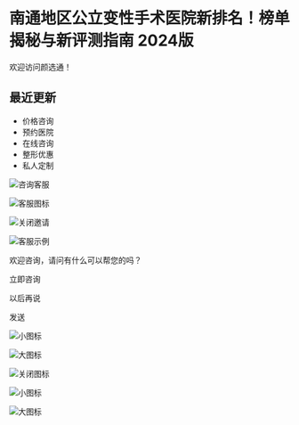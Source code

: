 # 南通地区公立变性手术医院新排名！榜单揭秘与新评测指南 2024版

欢迎访问颜选通！

## 最近更新

- 价格咨询
- 预约医院
- 在线咨询
- 整形优惠
- 私人定制

![咨询客服](https://ykf-webchat.7moor.com/images/1.png?1221) 

![客服图标](https://ykf-webchat.7moor.com/images/agentLogo.png)

![关闭邀请](https://ykf-webchat.7moor.com/images/invite-close.png)

![客服示例](https://fs-im-kefu.7moor.com/im/486e1f70-bde0-11e7-8806-e7bf8b6e8c91/2017-12-03/1512299414438/896beb70-d81a-11e7-b6e7-9da891414b0f.png)

欢迎咨询，请问有什么可以帮您的吗？

立即咨询

以后再说

发送

![小图标](https://ykf-webchat.7moor.com/images/small.png)

![大图标](https://ykf-webchat.7moor.com/images/big.png)

![关闭图标](https://ykf-webchat.7moor.com/images/close.png)

![小图标](https://ykf-webchat.7moor.com/images/small.png)

![大图标](https://ykf-webchat.7moor.com/images/big.png)